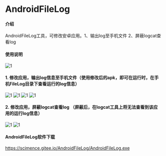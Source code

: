 ﻿# AndroidFileLog

#### 介绍
AndroidFileLog工具，可修改安卓应用。1、输出log至手机文件 2、屏蔽logcat查看log

#### 使用说明

![1](https://scimence.gitee.io/AndroidFileLog/files/pic/10.png)

#### 1. 修改应用，输出log信息至手机文件（使用修改后的apk，即可在运行时，在手机FileLog目录下查看运行的log信息）

![1](https://scimence.gitee.io/AndroidFileLog/files/pic/11.png)
![1](https://scimence.gitee.io/AndroidFileLog/files/pic/14.png)
![1](https://scimence.gitee.io/AndroidFileLog/files/pic/12.png)
![1](https://scimence.gitee.io/AndroidFileLog/files/pic/13.png)

#### 2. 修改应用，屏蔽logcat查看log （屏蔽后，在logcat工具上将无法查看到该应用的运行log信息）

![1](https://scimence.gitee.io/AndroidFileLog/files/pic/15.png)
![1](https://scimence.gitee.io/AndroidFileLog/files/pic/16.png)

#### AndroidFileLog软件下载
https://scimence.gitee.io/AndroidFileLog/AndroidFileLog.exe

